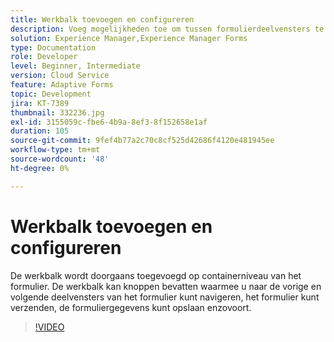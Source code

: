 ```yaml
---
title: Werkbalk toevoegen en configureren
description: Voeg mogelijkheden toe om tussen formulierdeelvensters te navigeren.
solution: Experience Manager,Experience Manager Forms
type: Documentation
role: Developer
level: Beginner, Intermediate
version: Cloud Service
feature: Adaptive Forms
topic: Development
jira: KT-7389
thumbnail: 332236.jpg
exl-id: 3155059c-fbe6-4b9a-8ef3-8f152658e1af
duration: 105
source-git-commit: 9fef4b77a2c70c8cf525d42686f4120e481945ee
workflow-type: tm+mt
source-wordcount: '48'
ht-degree: 0%

---
```


# Werkbalk toevoegen en configureren

De werkbalk wordt doorgaans toegevoegd op containerniveau van het formulier. De werkbalk kan knoppen bevatten waarmee u naar de vorige en volgende deelvensters van het formulier kunt navigeren, het formulier kunt verzenden, de formuliergegevens kunt opslaan enzovoort.

>[!VIDEO](https://video.tv.adobe.com/v/332236?quality=12&learn=on)
